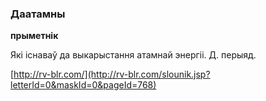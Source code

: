 ### Даатамны
**прыметнік**

Які існаваў да выкарыстання атамнай энергіі. Д. перыяд.

<a rel="author">[http://rv-blr.com/](http://rv-blr.com/slounik.jsp?letterId=0&maskId=0&pageId=768)</a>
